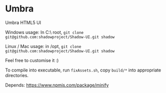 Umbra
======
Umbra HTML5 UI


Windows usage:
In C:\ root, `git clone git@github.com:shadowproject/Shadow-UI.git shadow`

Linux / Mac usage:
in /opt, `git clone git@github.com:shadowproject/Shadow-UI.git shadow`

Feel free to customise it :)

To compile into executable, run `fixAssets.sh`, copy `build/*` into appropriate directories.

Depends:
https://www.npmjs.com/package/minify
